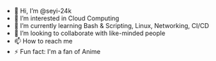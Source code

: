 - 👋 Hi, I’m @seyi-24k
- 👀 I’m interested in Cloud Computing
- 🌱 I’m currently learning Bash & Scripting, Linux, Networking, CI/CD
- 💞️ I’m looking to collaborate with like-minded people
- 📫 How to reach me 
- ⚡ Fun fact: I'm a fan of Anime

